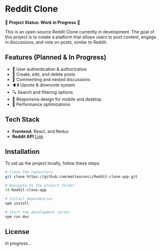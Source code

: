 # Reddit Clone
🚧 **Project Status: Work in Progress** 🚧

This is an open-source Reddit Clone currently in development. The goal of this project is to create a platform that allows users to post content, engage in discussions, and vote on posts, similar to Reddit.

## Features (Planned & In Progress)
- 📝 User authentication & authorization
- 📌 Create, edit, and delete posts
- 💬 Commenting and nested discussions
- ⬆️⬇️ Upvote & downvote system
- 🔍 Search and filtering options
- 📱 Responsive design for mobile and desktop
- 🚀 Performance optimizations

## Tech Stack
- **Frontend:** React, and Redux
- **Reddit API** [Link](https://www.reddit.com/dev/api/)

## Installation
To set up the project locally, follow these steps:

```bash
# Clone the repository
git clone https://github.com/matteoconci/Reddit-clone-app.git

# Navigate to the project folder
cd Reddit-clone-app

# Install dependencies
npm install  

# Start the development server
npm run dev  
```

## License
*In progress...*
